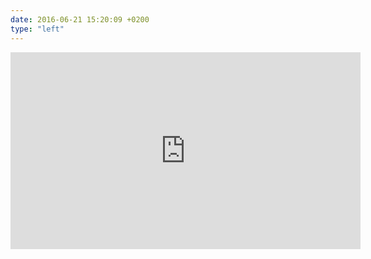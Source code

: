 ```yaml
---
date: 2016-06-21 15:20:09 +0200
type: "left"
---
```

<iframe width="560" height="315" src="https://www.youtube.com/embed/7GU-75SsoFU" frameborder="0" allowfullscreen></iframe>
